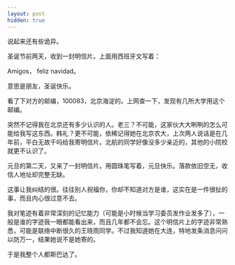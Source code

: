 ```yaml
---
layout: post
hidden: true
---
```

说起来还有些诡异。

圣诞节前两天，收到一封明信片。上面用西班牙文写着：

Amigos， feliz navidad。

意思是朋友，圣诞快乐。

看了下对方的邮编，100083，北京海淀的。上网查一下，发现有几所大学用这个邮编。

突然不记得我在北京还有多少认识的人。老三？不可能，这家伙大大咧咧的怎么可能给我写这东西。韩礼？更不可能，依稀记得她在北京农大，上次两人说话是在几年前，平白无故干吗给我寄明信片。北航的同学好像没多少亲近的，其他的小院校就更不认识了。

元旦的第二天，又来了一封明信片。用圆珠笔写着，元旦快乐。落款依旧空无，收信人地址却完整无缺。

这事让我纠结的很。往往别人祝福你，你却不知道对方是谁，这实在是一件很扯的事，而且内心很过意不去。

我对笔迹有着非常深刻的记忆能力（可能是小时候当学习委员发作业发多了），一般是谁的字迹我一眼都能看出来，而且几年都不会忘。这个明信片上的字迹非常熟悉，可能是联络中断很久的王晓雨同学。不过我知道她在大连，特地发条消息问问以防万一，结果她说不是她寄的。

于是我整个人都斯巴达了。